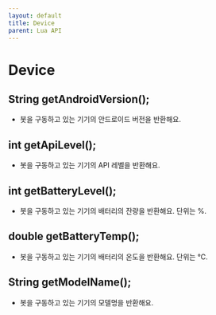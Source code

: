 ```yaml
---
layout: default
title: Device
parent: Lua API
---
```


# Device

## String getAndroidVersion();
* 봇을 구동하고 있는 기기의 안드로이드 버전을 반환해요.

## int getApiLevel();
* 봇을 구동하고 있는 기기의 API 레벨을 반환해요.

## int getBatteryLevel();
* 봇을 구동하고 있는 기기의 배터리의 잔량을 반환해요. 단위는 %.

## double getBatteryTemp();
* 봇을 구동하고 있는 기기의 배터리의 온도을 반환해요. 단위는 ℃.

## String getModelName();
* 봇을 구동하고 있는 기기의 모델명을 반환해요.
